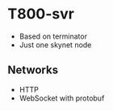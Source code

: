 # T800-svr
- Based on terminator
- Just one skynet node


## Networks
- HTTP
- WebSocket with protobuf
